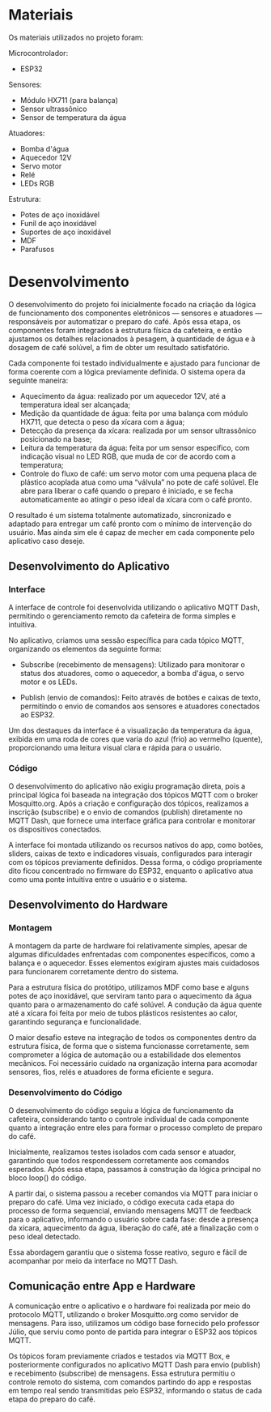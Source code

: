 
# Materiais

Os materiais utilizados no projeto foram:

Microcontrolador:

- ESP32

Sensores:

- Módulo HX711 (para balança)
- Sensor ultrassônico
- Sensor de temperatura da água

Atuadores:
- Bomba d'água
- Aquecedor 12V
- Servo motor
- Relé
- LEDs RGB

Estrutura:
- Potes de aço inoxidável
- Funil de aço inoxidável
- Suportes de aço inoxidável
- MDF
- Parafusos

# Desenvolvimento
O desenvolvimento do projeto foi inicialmente focado na criação da lógica de funcionamento dos componentes eletrônicos — sensores e atuadores — responsáveis por automatizar o preparo do café. Após essa etapa, os componentes foram integrados à estrutura física da cafeteira, e então ajustamos os detalhes relacionados à pesagem, à quantidade de água e à dosagem de café solúvel, a fim de obter um resultado satisfatório.

Cada componente foi testado individualmente e ajustado para funcionar de forma coerente com a lógica previamente definida. O sistema opera da seguinte maneira:

- Aquecimento da água: realizado por um aquecedor 12V, até a temperatura ideal ser alcançada;
- Medição da quantidade de água: feita por uma balança com módulo HX711, que detecta o peso da xícara com a água;
- Detecção da presença da xícara: realizada por um sensor ultrassônico posicionado na base;
- Leitura da temperatura da água: feita por um sensor específico, com indicação visual no LED RGB, que muda de cor de acordo com a temperatura;
- Controle do fluxo de café: um servo motor com uma pequena placa de plástico acoplada atua como uma “válvula” no pote de café solúvel. Ele abre para liberar o café quando o preparo é iniciado, e se fecha automaticamente ao atingir o peso ideal da xícara com o café pronto.

O resultado é um sistema totalmente automatizado, sincronizado e adaptado para entregar um café pronto com o mínimo de intervenção do usuário. Mas ainda sim ele é capaz de mecher em cada componente pelo aplicativo caso deseje.

## Desenvolvimento do Aplicativo

### Interface

A interface de controle foi desenvolvida utilizando o aplicativo MQTT Dash, permitindo o gerenciamento remoto da cafeteira de forma simples e intuitiva.

No aplicativo, criamos uma sessão específica para cada tópico MQTT, organizando os elementos da seguinte forma:

- Subscribe (recebimento de mensagens):
Utilizado para monitorar o status dos atuadores, como o aquecedor, a bomba d'água, o servo motor e os LEDs.

- Publish (envio de comandos):
Feito através de botões e caixas de texto, permitindo o envio de comandos aos sensores e atuadores conectados ao ESP32.

Um dos destaques da interface é a visualização da temperatura da água, exibida em uma roda de cores que varia do azul (frio) ao vermelho (quente), proporcionando uma leitura visual clara e rápida para o usuário.

### Código

O desenvolvimento do aplicativo não exigiu programação direta, pois a principal lógica foi baseada na integração dos tópicos MQTT com o broker Mosquitto.org. Após a criação e configuração dos tópicos, realizamos a inscrição (subscribe) e o envio de comandos (publish) diretamente no MQTT Dash, que fornece uma interface gráfica para controlar e monitorar os dispositivos conectados.

A interface foi montada utilizando os recursos nativos do app, como botões, sliders, caixas de texto e indicadores visuais, configurados para interagir com os tópicos previamente definidos. Dessa forma, o código propriamente dito ficou concentrado no firmware do ESP32, enquanto o aplicativo atua como uma ponte intuitiva entre o usuário e o sistema.

## Desenvolvimento do Hardware

### Montagem

A montagem da parte de hardware foi relativamente simples, apesar de algumas dificuldades enfrentadas com componentes específicos, como a balança e o aquecedor. Esses elementos exigiram ajustes mais cuidadosos para funcionarem corretamente dentro do sistema.

Para a estrutura física do protótipo, utilizamos MDF como base e alguns potes de aço inoxidável, que serviram tanto para o aquecimento da água quanto para o armazenamento do café solúvel. A condução da água quente até a xícara foi feita por meio de tubos plásticos resistentes ao calor, garantindo segurança e funcionalidade.

O maior desafio esteve na integração de todos os componentes dentro da estrutura física, de forma que o sistema funcionasse corretamente, sem comprometer a lógica de automação ou a estabilidade dos elementos mecânicos. Foi necessário cuidado na organização interna para acomodar sensores, fios, relés e atuadores de forma eficiente e segura.

### Desenvolvimento do Código

O desenvolvimento do código seguiu a lógica de funcionamento da cafeteira, considerando tanto o controle individual de cada componente quanto a integração entre eles para formar o processo completo de preparo do café.

Inicialmente, realizamos testes isolados com cada sensor e atuador, garantindo que todos respondessem corretamente aos comandos esperados. Após essa etapa, passamos à construção da lógica principal no bloco loop() do código.

A partir daí, o sistema passou a receber comandos via MQTT para iniciar o preparo do café. Uma vez iniciado, o código executa cada etapa do processo de forma sequencial, enviando mensagens MQTT de feedback para o aplicativo, informando o usuário sobre cada fase: desde a presença da xícara, aquecimento da água, liberação do café, até a finalização com o peso ideal detectado.

Essa abordagem garantiu que o sistema fosse reativo, seguro e fácil de acompanhar por meio da interface no MQTT Dash.

## Comunicação entre App e Hardware

A comunicação entre o aplicativo e o hardware foi realizada por meio do protocolo MQTT, utilizando o broker Mosquitto.org como servidor de mensagens. Para isso, utilizamos um código base fornecido pelo professor Júlio, que serviu como ponto de partida para integrar o ESP32 aos tópicos MQTT.

Os tópicos foram previamente criados e testados via MQTT Box, e posteriormente configurados no aplicativo MQTT Dash para envio (publish) e recebimento (subscribe) de mensagens. Essa estrutura permitiu o controle remoto do sistema, com comandos partindo do app e respostas em tempo real sendo transmitidas pelo ESP32, informando o status de cada etapa do preparo do café.

